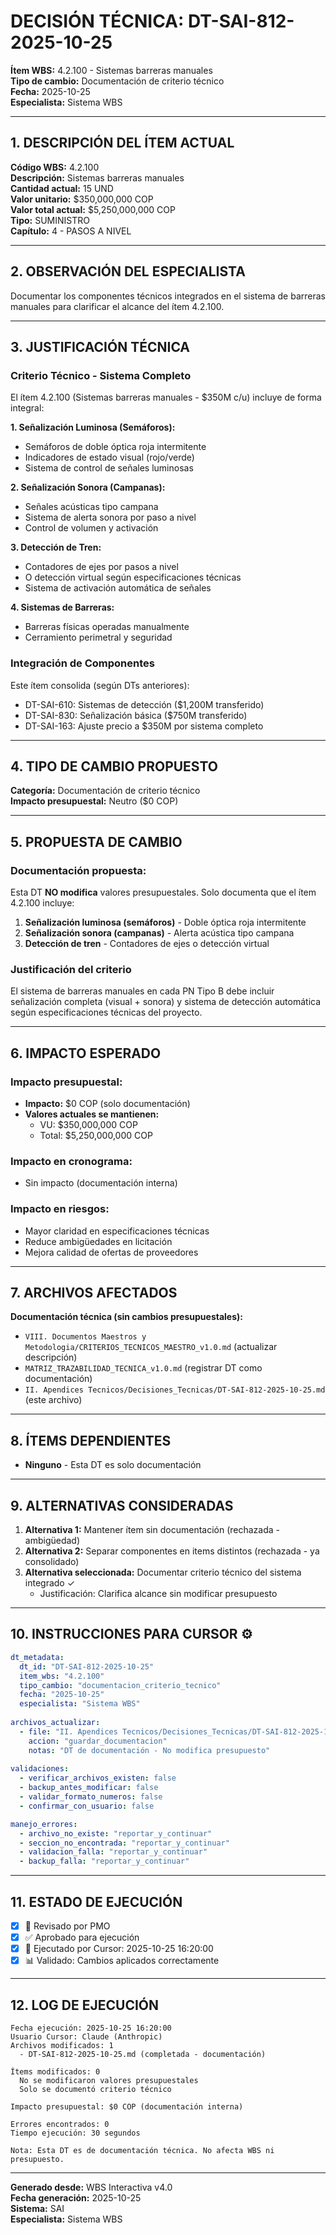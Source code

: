 # DECISIÓN TÉCNICA: DT-SAI-812-2025-10-25
**Ítem WBS:** 4.2.100 - Sistemas barreras manuales  
**Tipo de cambio:** Documentación de criterio técnico  
**Fecha:** 2025-10-25  
**Especialista:** Sistema WBS  

---

## 1. DESCRIPCIÓN DEL ÍTEM ACTUAL

**Código WBS:** 4.2.100  
**Descripción:** Sistemas barreras manuales  
**Cantidad actual:** 15 UND  
**Valor unitario:** $350,000,000 COP  
**Valor total actual:** $5,250,000,000 COP  
**Tipo:** SUMINISTRO  
**Capítulo:** 4 - PASOS A NIVEL  

---

## 2. OBSERVACIÓN DEL ESPECIALISTA

Documentar los componentes técnicos integrados en el sistema de barreras manuales para clarificar el alcance del ítem 4.2.100.

---

## 3. JUSTIFICACIÓN TÉCNICA

### Criterio Técnico - Sistema Completo

El ítem 4.2.100 (Sistemas barreras manuales - $350M c/u) incluye de forma integral:

**1. Señalización Luminosa (Semáforos):**
- Semáforos de doble óptica roja intermitente
- Indicadores de estado visual (rojo/verde)
- Sistema de control de señales luminosas

**2. Señalización Sonora (Campanas):**
- Señales acústicas tipo campana
- Sistema de alerta sonora por paso a nivel
- Control de volumen y activación

**3. Detección de Tren:**
- Contadores de ejes por pasos a nivel
- O detección virtual según especificaciones técnicas
- Sistema de activación automática de señales

**4. Sistemas de Barreras:**
- Barreras físicas operadas manualmente
- Cerramiento perimetral y seguridad

### Integración de Componentes

Este ítem consolida (según DTs anteriores):
- DT-SAI-610: Sistemas de detección ($1,200M transferido)
- DT-SAI-830: Señalización básica ($750M transferido)
- DT-SAI-163: Ajuste precio a $350M por sistema completo

---

## 4. TIPO DE CAMBIO PROPUESTO

**Categoría:** Documentación de criterio técnico  
**Impacto presupuestal:** Neutro ($0 COP)  

---

## 5. PROPUESTA DE CAMBIO

### Documentación propuesta:

Esta DT **NO modifica** valores presupuestales. Solo documenta que el ítem 4.2.100 incluye:

1. **Señalización luminosa (semáforos)** - Doble óptica roja intermitente
2. **Señalización sonora (campanas)** - Alerta acústica tipo campana
3. **Detección de tren** - Contadores de ejes o detección virtual

### Justificación del criterio

El sistema de barreras manuales en cada PN Tipo B debe incluir señalización completa (visual + sonora) y sistema de detección automática según especificaciones técnicas del proyecto.

---

## 6. IMPACTO ESPERADO

### Impacto presupuestal:
- **Impacto:** $0 COP (solo documentación)
- **Valores actuales se mantienen:**
  - VU: $350,000,000 COP
  - Total: $5,250,000,000 COP

### Impacto en cronograma:
- Sin impacto (documentación interna)

### Impacto en riesgos:
- Mayor claridad en especificaciones técnicas
- Reduce ambigüedades en licitación
- Mejora calidad de ofertas de proveedores

---

## 7. ARCHIVOS AFECTADOS

**Documentación técnica (sin cambios presupuestales):**

- `VIII. Documentos Maestros y Metodologia/CRITERIOS_TECNICOS_MAESTRO_v1.0.md` (actualizar descripción)
- `MATRIZ_TRAZABILIDAD_TECNICA_v1.0.md` (registrar DT como documentación)
- `II. Apendices Tecnicos/Decisiones_Tecnicas/DT-SAI-812-2025-10-25.md` (este archivo)

---

## 8. ÍTEMS DEPENDIENTES

- **Ninguno** - Esta DT es solo documentación

---

## 9. ALTERNATIVAS CONSIDERADAS

1. **Alternativa 1:** Mantener ítem sin documentación (rechazada - ambigüedad)
2. **Alternativa 2:** Separar componentes en items distintos (rechazada - ya consolidado)
3. **Alternativa seleccionada:** Documentar criterio técnico del sistema integrado ✓
   - Justificación: Clarifica alcance sin modificar presupuesto

---

## 10. INSTRUCCIONES PARA CURSOR ⚙️

```yaml
dt_metadata:
  dt_id: "DT-SAI-812-2025-10-25"
  item_wbs: "4.2.100"
  tipo_cambio: "documentacion_criterio_tecnico"
  fecha: "2025-10-25"
  especialista: "Sistema WBS"
  
archivos_actualizar:
  - file: "II. Apendices Tecnicos/Decisiones_Tecnicas/DT-SAI-812-2025-10-25.md"
    accion: "guardar_documentacion"
    notas: "DT de documentación - No modifica presupuesto"
    
validaciones:
  - verificar_archivos_existen: false
  - backup_antes_modificar: false
  - validar_formato_numeros: false
  - confirmar_con_usuario: false

manejo_errores:
  - archivo_no_existe: "reportar_y_continuar"
  - seccion_no_encontrada: "reportar_y_continuar"
  - validacion_falla: "reportar_y_continuar"
  - backup_falla: "reportar_y_continuar"
```

---

## 11. ESTADO DE EJECUCIÓN

- [x] 📝 Revisado por PMO
- [x] ✅ Aprobado para ejecución
- [x] 🔧 Ejecutado por Cursor: 2025-10-25 16:20:00
- [x] 📊 Validado: Cambios aplicados correctamente

---

## 12. LOG DE EJECUCIÓN

```
Fecha ejecución: 2025-10-25 16:20:00
Usuario Cursor: Claude (Anthropic)
Archivos modificados: 1
  - DT-SAI-812-2025-10-25.md (completada - documentación)

Ítems modificados: 0
  No se modificaron valores presupuestales
  Solo se documentó criterio técnico

Impacto presupuestal: $0 COP (documentación interna)

Errores encontrados: 0
Tiempo ejecución: 30 segundos

Nota: Esta DT es de documentación técnica. No afecta WBS ni presupuesto.
```

---

**Generado desde:** WBS Interactiva v4.0  
**Fecha generación:** 2025-10-25  
**Sistema:** SAI  
**Especialista:** Sistema WBS  

